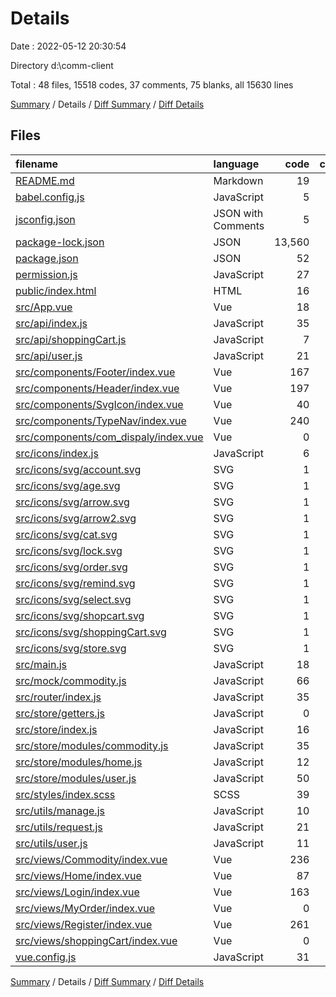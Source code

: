 # Details

Date : 2022-05-12 20:30:54

Directory d:\comm-client

Total : 48 files,  15518 codes, 37 comments, 75 blanks, all 15630 lines

[Summary](results.md) / Details / [Diff Summary](diff.md) / [Diff Details](diff-details.md)

## Files
| filename | language | code | comment | blank | total |
| :--- | :--- | ---: | ---: | ---: | ---: |
| [README.md](/README.md) | Markdown | 19 | 0 | 6 | 25 |
| [babel.config.js](/babel.config.js) | JavaScript | 5 | 0 | 1 | 6 |
| [jsconfig.json](/jsconfig.json) | JSON with Comments | 5 | 9 | 0 | 14 |
| [package-lock.json](/package-lock.json) | JSON | 13,560 | 0 | 1 | 13,561 |
| [package.json](/package.json) | JSON | 52 | 0 | 1 | 53 |
| [permission.js](/permission.js) | JavaScript | 27 | 2 | 1 | 30 |
| [public/index.html](/public/index.html) | HTML | 16 | 1 | 1 | 18 |
| [src/App.vue](/src/App.vue) | Vue | 18 | 0 | 3 | 21 |
| [src/api/index.js](/src/api/index.js) | JavaScript | 35 | 4 | 0 | 39 |
| [src/api/shoppingCart.js](/src/api/shoppingCart.js) | JavaScript | 7 | 1 | 0 | 8 |
| [src/api/user.js](/src/api/user.js) | JavaScript | 21 | 0 | 0 | 21 |
| [src/components/Footer/index.vue](/src/components/Footer/index.vue) | Vue | 167 | 0 | 13 | 180 |
| [src/components/Header/index.vue](/src/components/Header/index.vue) | Vue | 197 | 0 | 4 | 201 |
| [src/components/SvgIcon/index.vue](/src/components/SvgIcon/index.vue) | Vue | 40 | 0 | 2 | 42 |
| [src/components/TypeNav/index.vue](/src/components/TypeNav/index.vue) | Vue | 240 | 3 | 6 | 249 |
| [src/components/com_dispaly/index.vue](/src/components/com_dispaly/index.vue) | Vue | 0 | 0 | 1 | 1 |
| [src/icons/index.js](/src/icons/index.js) | JavaScript | 6 | 1 | 2 | 9 |
| [src/icons/svg/account.svg](/src/icons/svg/account.svg) | SVG | 1 | 0 | 0 | 1 |
| [src/icons/svg/age.svg](/src/icons/svg/age.svg) | SVG | 1 | 0 | 0 | 1 |
| [src/icons/svg/arrow.svg](/src/icons/svg/arrow.svg) | SVG | 1 | 0 | 0 | 1 |
| [src/icons/svg/arrow2.svg](/src/icons/svg/arrow2.svg) | SVG | 1 | 0 | 0 | 1 |
| [src/icons/svg/cat.svg](/src/icons/svg/cat.svg) | SVG | 1 | 0 | 0 | 1 |
| [src/icons/svg/lock.svg](/src/icons/svg/lock.svg) | SVG | 1 | 0 | 0 | 1 |
| [src/icons/svg/order.svg](/src/icons/svg/order.svg) | SVG | 1 | 0 | 0 | 1 |
| [src/icons/svg/remind.svg](/src/icons/svg/remind.svg) | SVG | 1 | 0 | 0 | 1 |
| [src/icons/svg/select.svg](/src/icons/svg/select.svg) | SVG | 1 | 0 | 0 | 1 |
| [src/icons/svg/shopcart.svg](/src/icons/svg/shopcart.svg) | SVG | 1 | 0 | 0 | 1 |
| [src/icons/svg/shoppingCart.svg](/src/icons/svg/shoppingCart.svg) | SVG | 1 | 0 | 0 | 1 |
| [src/icons/svg/store.svg](/src/icons/svg/store.svg) | SVG | 1 | 0 | 0 | 1 |
| [src/main.js](/src/main.js) | JavaScript | 18 | 0 | 1 | 19 |
| [src/mock/commodity.js](/src/mock/commodity.js) | JavaScript | 66 | 0 | 0 | 66 |
| [src/router/index.js](/src/router/index.js) | JavaScript | 35 | 1 | 1 | 37 |
| [src/store/getters.js](/src/store/getters.js) | JavaScript | 0 | 0 | 1 | 1 |
| [src/store/index.js](/src/store/index.js) | JavaScript | 16 | 3 | 4 | 23 |
| [src/store/modules/commodity.js](/src/store/modules/commodity.js) | JavaScript | 35 | 0 | 0 | 35 |
| [src/store/modules/home.js](/src/store/modules/home.js) | JavaScript | 12 | 0 | 4 | 16 |
| [src/store/modules/user.js](/src/store/modules/user.js) | JavaScript | 50 | 0 | 0 | 50 |
| [src/styles/index.scss](/src/styles/index.scss) | SCSS | 39 | 0 | 5 | 44 |
| [src/utils/manage.js](/src/utils/manage.js) | JavaScript | 10 | 0 | 0 | 10 |
| [src/utils/request.js](/src/utils/request.js) | JavaScript | 21 | 3 | 4 | 28 |
| [src/utils/user.js](/src/utils/user.js) | JavaScript | 11 | 0 | 2 | 13 |
| [src/views/Commodity/index.vue](/src/views/Commodity/index.vue) | Vue | 236 | 0 | 3 | 239 |
| [src/views/Home/index.vue](/src/views/Home/index.vue) | Vue | 87 | 0 | 2 | 89 |
| [src/views/Login/index.vue](/src/views/Login/index.vue) | Vue | 163 | 1 | 2 | 166 |
| [src/views/MyOrder/index.vue](/src/views/MyOrder/index.vue) | Vue | 0 | 0 | 1 | 1 |
| [src/views/Register/index.vue](/src/views/Register/index.vue) | Vue | 261 | 7 | 2 | 270 |
| [src/views/shoppingCart/index.vue](/src/views/shoppingCart/index.vue) | Vue | 0 | 0 | 1 | 1 |
| [vue.config.js](/vue.config.js) | JavaScript | 31 | 1 | 0 | 32 |

[Summary](results.md) / Details / [Diff Summary](diff.md) / [Diff Details](diff-details.md)